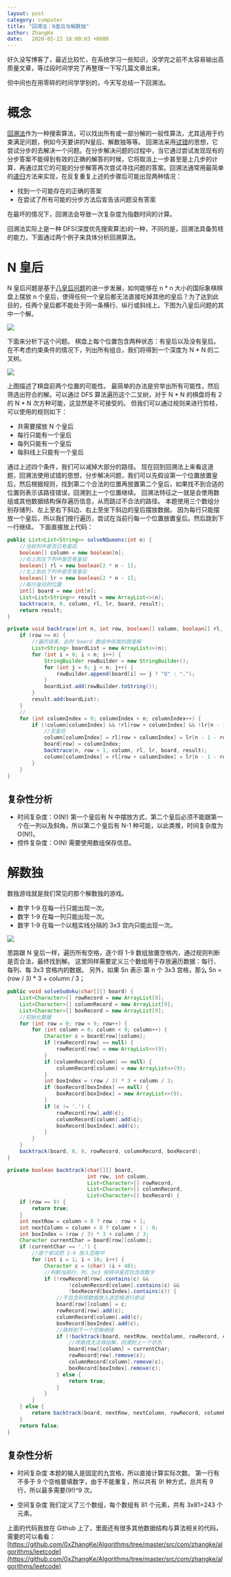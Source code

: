 ```yaml
---
layout: post
category: computer
title: "回溯法：N皇后与解数独"
author: ZhangKe
date:   2020-05-22 18:00:03 +0800
---
```


好久没写博客了，最近比较忙，在系统学习一些知识，没学完之前不太容易输出高质量文章，等过段时间学完了再整理一下写几篇文章出来。

但中间也在用零碎的时间学学别的，今天写总结一下回溯法。
# 概念
[回溯法](https://zh.wikipedia.org/wiki/%E5%9B%9E%E6%BA%AF%E6%B3%95)作为一种搜索算法，可以找出所有或一部分解的一般性算法，尤其适用于约束满足问题，例如今天要讲的N皇后、解数独等等。
回溯法采用[试错](https://zh.wikipedia.org/wiki/%E8%AF%95%E9%94%99 "试错")的思想，它尝试分步的去解决一个问题。在分步解决问题的过程中，当它通过尝试发现现有的分步答案不能得到有效的正确的解答的时候，它将取消上一步甚至是上几步的计算，再通过其它的可能的分步解答再次尝试寻找问题的答案。回溯法通常用最简单的[递归](https://zh.wikipedia.org/wiki/%E9%80%92%E5%BD%92 "递归")方法来实现，在反复重复上述的步骤后可能出现两种情况：

*   找到一个可能存在的正确的答案
*   在尝试了所有可能的分步方法后宣告该问题没有答案

在最坏的情况下，回溯法会导致一次复杂度为指数时间的计算。

回溯法实际上是一种 DFS(深度优先搜索算法)的一种，不同的是，回溯法具备剪枝的能力，下面通过两个例子来具体分析回溯算法。

# N 皇后
N 皇后问题是基于[八皇后问题](https://zh.wikipedia.org/wiki/%E5%85%AB%E7%9A%87%E5%90%8E%E9%97%AE%E9%A2%98)的进一步发展，如何能够在 n * n 大小的国际象棋棋盘上摆放 n 个皇后，使得任何一个皇后都无法直接吃掉其他的皇后？为了达到此目的，任两个皇后都不能处于同一条横行、纵行或斜线上。下图为八皇后问题的其中一个解。

![](/assets/img/post/backing/chess.png)

下面来分析下这个问题。
棋盘上每个位置包含两种状态：有皇后以及没有皇后。在不考虑约束条件的情况下，列出所有组合，我们将得到一个深度为 N * N 的二叉树。

![](/assets/img/post/backing/tree.webp)

上图描述了棋盘前两个位置的可能性。
最简单的办法是穷举出所有可能性，然后筛选出符合的解。可以通过 DFS 算法遍历这个二叉树，对于 N * N 的棋盘将有 2 的 N * N 次方种可能，这显然是不可接受的。
但我们可以通过规则来进行剪枝，可以使用的规则如下：
- 共需要摆放 N 个皇后
- 每行只能有一个皇后
- 每列只能有一个皇后
- 每斜线上只能有一个皇后

通过上述四个条件，我们可以减掉大部分的路径。
现在回到回溯法上来看这道题，回溯法使用试错的思想，分步解决问题，我们可以先假设第一个位置放置皇后，然后根据规则，找到第二个合法的位置再放置第二个皇后，如果找不到合适的位置则表示该路径错误，回溯到上一个位置继续。
回溯法特征之一就是会使用数组或其他数据结构保存遍历信息，从而跳过不合法的路径。
本题使用三个数组分别存储列、左上至右下斜边、右上至坐下斜边的皇后摆放数据。
因为每行只能摆放一个皇后，所以我们按行遍历，尝试在当前行每一个位置放置皇后。然后跳到下一行继续。
下面直接放上代码：
```java
public List<List<String>> solveNQueens(int n) {
    //当前列中是否已有皇后
    boolean[] column = new boolean[n];
    //右上到左下列中是否有皇后
    boolean[] rl = new boolean[2 * n - 1];
    //左上到右下列中是否有皇后
    boolean[] lr = new boolean[2 * n - 1];
    //每行皇后的位置
    int[] board = new int[n];
    List<List<String>> result = new ArrayList<>(n);
    backtrace(n, 0, column, rl, lr, board, result);
    return result;
}

private void backtrace(int n, int row, boolean[] column, boolean[] rl, boolean[] lr, int[] board, List<List<String>> result) {
    if (row >= n) {
        //遍历结束，此时 board 数组中存放的就是解
        List<String> boardList = new ArrayList<>(n);
        for (int i = 0; i < n; i++) {
            StringBuilder rowBuilder = new StringBuilder();
            for (int j = 0; j < n; j++) {
                rowBuilder.append(board[i] == j ? "Q" : ".");
            }
            boardList.add(rowBuilder.toString());
        }
        result.add(boardList);
    }
    //
    for (int columnIndex = 0; columnIndex < n; columnIndex++) {
        if (!column[columnIndex] && !rl[row + columnIndex] && !lr[n - 1 - row + columnIndex]) {
            //无皇后
            column[columnIndex] = rl[row + columnIndex] = lr[n - 1 - row + columnIndex] = true;
            board[row] = columnIndex;
            backtrace(n, row + 1, column, rl, lr, board, result);
            column[columnIndex] = rl[row + columnIndex] = lr[n - 1 - row + columnIndex] = false;
        }
    }
}
```

## 复杂性分析
- 时间复杂度：O(N!)
第一个皇后有 N 中摆放方式，第二个皇后必须不能跟第一个在一列以及斜角，所以第二个皇后有 N-1 种可能，以此类推，时间复杂度为 O(N!)。
- 控件复杂度：O(N)
需要使用数组保存信息。

# 解数独
数独游戏就是我们常见的那个解数独的游戏。
- 数字 1-9 在每一行只能出现一次。
- 数字 1-9 在每一列只能出现一次。
- 数字 1-9 在每一个以粗实线分隔的 3x3 宫内只能出现一次。

![](/assets/img/post/backing/g.webp)

思路跟 N 皇后一样，遍历所有空格，逐个将 1-9 数组放置空格内，通过规则判断是否合法，最终找到解。
这里同样需要定义三个数组用于存放遍历数据：每行、每列、每 3x3 宫格内的数据。
另外，如果 Sn 表示 第 n 个 3x3 宫格，那么 Sn = (row / 3) * 3 + column / 3；
```java
public void solveSudoku(char[][] board) {
    List<Character>[] rowRecord = new ArrayList[9];
    List<Character>[] columnRecord = new ArrayList[9];
    List<Character>[] boxRecord = new ArrayList[9];
    //初始化数据
    for (int row = 0; row < 9; row++) {
        for (int column = 0; column < 9; column++) {
            Character c = board[row][column];
            if (rowRecord[row] == null) {
                rowRecord[row] = new ArrayList<>(9);
            }
            if (columnRecord[column] == null) {
                columnRecord[column] = new ArrayList<>(9);
            }
            int boxIndex = (row / 3) * 3 + column / 3;
            if (boxRecord[boxIndex] == null) {
                boxRecord[boxIndex] = new ArrayList<>(9);
            }
            if (c != '.') {
                rowRecord[row].add(c);
                columnRecord[column].add(c);
                boxRecord[boxIndex].add(c);
            }
        }
    }
    backtrack(board, 0, 0, rowRecord, columnRecord, boxRecord);
}

private boolean backtrack(char[][] board,
                          int row, int column,
                          List<Character>[] rowRecord,
                          List<Character>[] columnRecord,
                          List<Character>[] boxRecord) {
    if (row == 9) {
        return true;
    }
    int nextRow = column < 8 ? row : row + 1;
    int nextColumn = column < 8 ? column + 1 : 0;
    int boxIndex = (row / 3) * 3 + column / 3;
    Character currentChar = board[row][column];
    if (currentChar == '.') {
        //逐个尝试把 1-9 放入空格中
        for (int i = 1; i < 10; i++) {
            Character c = (char) (i + 48);
            //判断当前行、列、3x3 矩阵中是否包含改数字
            if (!rowRecord[row].contains(c) &&
                    !columnRecord[column].contains(c) &&
                    !boxRecord[boxIndex].contains(c)) {
                //不包含则把数据放入该空格进行尝试
                board[row][column] = c;
                rowRecord[row].add(c);
                columnRecord[column].add(c);
                boxRecord[boxIndex].add(c);
                //跳转到下一个空格继续
                if (!backtrack(board, nextRow, nextColumn, rowRecord, columnRecord, boxRecord)) {
                    //改路径无法得出解，回溯到上一个状态
                    board[row][column] = currentChar;
                    rowRecord[row].remove(c);
                    columnRecord[column].remove(c);
                    boxRecord[boxIndex].remove(c);
                } else {
                    return true;
                }
            }
        }
    } else {
        return backtrack(board, nextRow, nextColumn, rowRecord, columnRecord, boxRecord);
    }
    return false;
}
```

## 复杂性分析
- 时间复杂度
本题的输入是固定的九宫格，所以直接计算实际次数。
第一行有不多于 9 个空格要填数字，由于不能重复，所以共有 9! 种方式，总共有 9 行，所以最多需要(9!)^9 次。

- 空间复杂度
我们定义了三个数组，每个数组有 81 个元素，共有 3x81=243 个元素。

上面的代码我放在 Github 上了，里面还有很多其他数据结构与算法相关的代码，需要的可以看看：
[https://github.com/0xZhangKe/Algorithms/tree/master/src/com/zhangke/algorithms/leetcode](https://github.com/0xZhangKe/Algorithms/tree/master/src/com/zhangke/algorithms/leetcode)


